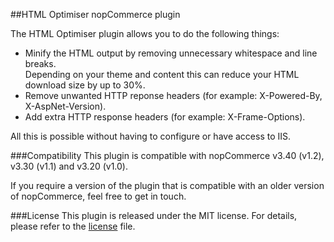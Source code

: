 ##HTML Optimiser nopCommerce plugin

The HTML Optimiser plugin allows you to do the following things:
- Minify the HTML output by removing unnecessary whitespace and line breaks.  
  Depending on your theme and content this can reduce your HTML download size by up to 30%.
- Remove unwanted HTTP reponse headers (for example: X-Powered-By, X-AspNet-Version).
- Add extra HTTP response headers (for example: X-Frame-Options).

All this is possible without having to configure or have access to IIS.

###Compatibility
This plugin is compatible with nopCommerce v3.40 (v1.2), v3.30 (v1.1) and v3.20 (v1.0).

If you require a version of the plugin that is compatible with an older version of nopCommerce, feel free to get in touch.

###License
This plugin is released under the MIT license. For details, please refer to the [license](https://github.com/tomvanenckevort/NopCommerce.HTMLOptimiser/blob/master/LICENSE.md) file.
